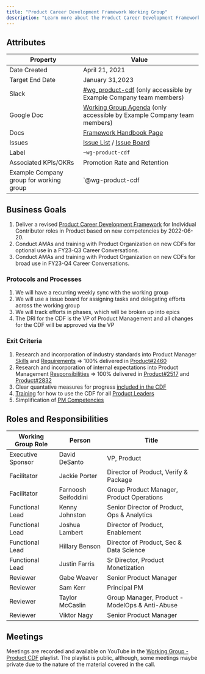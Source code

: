 ```yaml
---
title: "Product Career Development Framework Working Group"
description: "Learn more about the Product Career Development Framework Working Group goals, processes, and teammates!"
---
```


## Attributes

| Property        | Value           |
|-----------------|-----------------|
| Date Created    | April 21, 2021 |
| Target End Date | January 31,2023 |
| Slack           | [#wg_product-cdf](https://join.slack.com/share/zt-pg3dw504-aLrkdftFZ9xrqHEGqgqQMw) (only accessible by Example Company team members) |
| Google Doc      | [Working Group Agenda](https://docs.google.com/document/d/1a0baXkNsfDuDwcJ5IxNlLekCmFzElMGnmTmVAfQYV8o/edit?usp=sharing) (only accessible by Example Company team members) |
| Docs            | [Framework Handbook Page](/handbook/product/product-management/product-cdf-competencies/) |
| Issues    | [Issue List](https://example_company.com/example_company-com/Product/-/issues?label_name[]=wg%3Aproduct-cdf) / [Issue Board](https://example_company.com/example_company-com/Product/-/boards/2778676?&label_name[]=wg%3Aproduct-cdf) |
| Label           | `~wg-product-cdf` |
| Associated KPIs/OKRs | Promotion Rate and Retention |
| Example Company group for working group| `@wg-product-cdf |

## Business Goals

1. Deliver a revised [Product Career Development Framework](/handbook/product/product-management/product-cdf-competencies/#product-management-career-development-framework) for Individual Contributor roles in Product based on new competencies by 2022-06-20.
1. Conduct AMAs and training with Product Organization on new CDFs for optional use in a  FY23-Q3 Career Conversations.
1. Conduct AMAs and training with Product Organization on new CDFs for broad use in FY23-Q4 Career Conversations.

### Protocols and Processes

1. We will have a recurring weekly sync with the working group
1. We will use a issue board for assigning tasks and delegating efforts across the working group
1. We will track efforts in phases, which will be broken up into epics
1. The DRI for the CDF is the VP of Product Management and all changes for the CDF will be approved via the VP

### Exit Criteria

1. Research and incorporation of industry standards into Product Manager [Skills](/handbook/product/product-management/product-cdf-competencies/#cdf-for-individual-contributors) and [Requirements](/job-families/product/product-manager/#base-requirements-across-all-levels) => 100% delivered in [Product#2460](https://example_company.com/example_company-com/Product/-/issues/2460#note_632540218)
1. Research and incorporation of internal expectations into Product Management [Responsibilities](/handbook/product/product-manager-responsibilities/) => 100% delivered in [Product#2517](https://example_company.com/example_company-com/Product/-/issues/2517) and [Product#2832](https://example_company.com/example_company-com/Product/-/issues/2832)
1. Clear quantative measures for progress [included in the CDF](/handbook/product/product-management/product-cdf-competencies/#cdf-topics-for-product-managers)
1. [Training](/handbook/product/product-management/product-cdf-competencies/#people-management-competencies) for how to use the CDF for all [Product Leaders](/handbook/product/product-leaders/product-leadership/#product-leaders)
1. Simplification of [PM Competencies](/handbook/product/product-management/product-cdf-competencies/)

## Roles and Responsibilities

| Working Group Role    | Person                | Title                          |
|-----------------------|-----------------------|--------------------------------|
| Executive Sponsor     | David DeSanto | VP, Product |
| Facilitator           | Jackie Porter | Director of Product, Verify & Package |
| Facilitator           | Farnoosh Seifoddini | Group Product Manager, Product Operations|
| Functional Lead       | Kenny Johnston|  Senior Director of Product, Ops & Analytics |
| Functional Lead       | Joshua Lambert | Director of Product, Enablement |
| Functional Lead       | Hillary Benson | Director of Product, Sec & Data Science|
| Functional Lead       | Justin Farris | Sr Director, Product Monetization |
| Reviewer              | Gabe Weaver | Senior Product Manager |
| Reviewer              | Sam Kerr | Principal PM|
| Reviewer              | Taylor McCaslin | Group Manager, Product - ModelOps & Anti-Abuse|
| Reviewer              | Viktor Nagy | Senior Product Manager|

## Meetings

Meetings are recorded and available on
YouTube in the [Working Group - Product CDF](https://www.youtube.com/playlist?list=PL05JrBw4t0KrBcM2ew6AA00KC9J-PpZ1X) playlist. The playlist is public, although, some meetings maybe private due to the nature of the material covered in the call.

